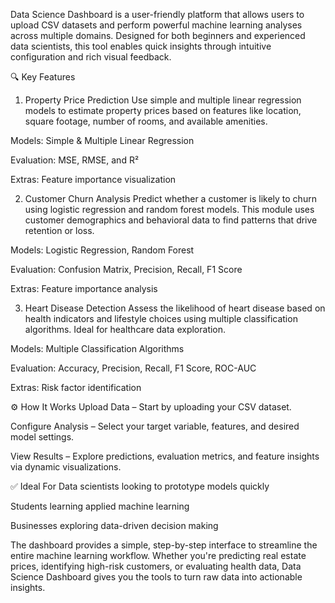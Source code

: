 Data Science Dashboard is a user-friendly platform that allows users to upload CSV datasets and perform powerful machine learning analyses across multiple domains. Designed for both beginners and experienced data scientists, this tool enables quick insights through intuitive configuration and rich visual feedback.

🔍 Key Features
1. Property Price Prediction
Use simple and multiple linear regression models to estimate property prices based on features like location, square footage, number of rooms, and available amenities.

Models: Simple & Multiple Linear Regression

Evaluation: MSE, RMSE, and R²

Extras: Feature importance visualization

2. Customer Churn Analysis
Predict whether a customer is likely to churn using logistic regression and random forest models. This module uses customer demographics and behavioral data to find patterns that drive retention or loss.

Models: Logistic Regression, Random Forest

Evaluation: Confusion Matrix, Precision, Recall, F1 Score

Extras: Feature importance analysis

3. Heart Disease Detection
Assess the likelihood of heart disease based on health indicators and lifestyle choices using multiple classification algorithms. Ideal for healthcare data exploration.

Models: Multiple Classification Algorithms

Evaluation: Accuracy, Precision, Recall, F1 Score, ROC-AUC

Extras: Risk factor identification

⚙️ How It Works
Upload Data – Start by uploading your CSV dataset.

Configure Analysis – Select your target variable, features, and desired model settings.

View Results – Explore predictions, evaluation metrics, and feature insights via dynamic visualizations.

✅ Ideal For
Data scientists looking to prototype models quickly

Students learning applied machine learning

Businesses exploring data-driven decision making

The dashboard provides a simple, step-by-step interface to streamline the entire machine learning workflow. Whether you're predicting real estate prices, identifying high-risk customers, or evaluating health data, Data Science Dashboard gives you the tools to turn raw data into actionable insights.
